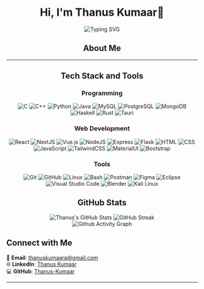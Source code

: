 <h1 align="center" >Hi, I'm <strong>Thanus Kumaar</strong>👋 </h1>
<div align="center">
    <img src="https://readme-typing-svg.herokuapp.com?font=Fira+Code&size=24&duration=4000&pause=500&color=FFFFFF&center=true&width=500&lines=Full+Stack+Developer;Tech+Enthusiast;Full+Stack+Intern+at+LogicfloAI;Always+striving+for+improvement" alt="Typing SVG" />
</div>

<h2 align="center">About Me  </h2>


---
<h2 align="center"> Tech Stack and Tools </h2>
<div align="center">
    <h3>Programming</h3>
    <div>
        <img src="https://skillicons.dev/icons?i=c" title="C"/>
        <img src="https://skillicons.dev/icons?i=cpp" title="C++"/>
        <img src="https://skillicons.dev/icons?i=python" title="Python"/>
        <img src="https://skillicons.dev/icons?i=java" title="Java"/>
        <img src="https://skillicons.dev/icons?i=mysql" title="MySQL"/>
        <img src="https://skillicons.dev/icons?i=postgres" title="PostgreSQL"/>
        <img src="https://skillicons.dev/icons?i=mongodb" title="MongoDB"/>
        <img src="https://skillicons.dev/icons?i=haskell" title="Haskell"/>
        <img src="https://skillicons.dev/icons?i=rust" title="Rust"/>
        <img src="https://skillicons.dev/icons?i=tauri" title="Tauri"/>
    </div>
    <h3>Web Development</h3>
    <div>
        <img src="https://skillicons.dev/icons?i=react" title="React"/>
        <img src="https://skillicons.dev/icons?i=next" title="NextJS"/>
        <img src="https://skillicons.dev/icons?i=vue" title="Vue.js"/>
        <img src="https://skillicons.dev/icons?i=nodejs" title="NodeJS"/>
        <img src="https://skillicons.dev/icons?i=express" title="Express"/>
        <img src="https://skillicons.dev/icons?i=flask" title="Flask"/>
        <img src="https://skillicons.dev/icons?i=html" title="HTML"/>
        <img src="https://skillicons.dev/icons?i=css" title="CSS"/>
        <img src="https://skillicons.dev/icons?i=js" title="JavaScript"/>
        <img src="https://skillicons.dev/icons?i=tailwind" title="TailwindCSS"/>
        <img src="https://skillicons.dev/icons?i=materialui" title="MaterialUI"/>
        <img src="https://skillicons.dev/icons?i=bootstrap" title="Bootstrap"/>
    </div>
    <h3>Tools</h3>
    <div>
        <img src="https://skillicons.dev/icons?i=git" title="Git"/>
        <img src="https://skillicons.dev/icons?i=github" title="GitHub"/>
        <img src="https://skillicons.dev/icons?i=linux" title="Linux"/>
        <img src="https://skillicons.dev/icons?i=bash" title="Bash"/>
        <img src="https://skillicons.dev/icons?i=postman" title="Postman"/>
        <img src="https://skillicons.dev/icons?i=figma" title="Figma"/>
        <img src="https://skillicons.dev/icons?i=eclipse" title="Eclipse"/>
        <img src="https://skillicons.dev/icons?i=vscode" title="Visual Studio Code"/>
        <img src="https://skillicons.dev/icons?i=blender" title="Blender"/>
        <img src="https://skillicons.dev/icons?i=kali" title="Kali Linux"/>
    </div>
</div>

<h2 align="center"> GitHub Stats </h2>
<div align="center">
    <img src="https://github-readme-stats.vercel.app/api?username=Thanus-Kumaar&theme=gotham&show_icons=true&hide_border=true&count_private=true" alt="Thanus's GitHub Stats" />
    <img src="https://github-readme-streak-stats.herokuapp.com/?user=Thanus-Kumaar&theme=gotham&hide_border=true" alt="GitHub Streak" />
    <br />
    <div align="center">
      <img src="https://github-readme-activity-graph.vercel.app/graph?username=Thanus-Kumaar&theme=react-dark" alt="Github Activity Graph" />
    </div>

</div>


## Connect with Me  
📧 **Email**: [thanuskumaara@gmail.com](mailto:your-email@example.com)  
🌐 **LinkedIn**: [Thanus Kumaar](https://www.linkedin.com/in/thanus-kumaar/)  
💻 **GitHub**: [Thanus-Kumaar](https://github.com/Thanus-Kumaar)  

---
